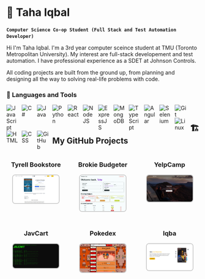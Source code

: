 # 🥑 Taha Iqbal

**`Computer Science Co-op Student (Full Stack and Test Automation Developer)`**

Hi I'm Taha Iqbal. I'm a 3rd year computer sceince student at TMU (Toronto Metropolitan University). My interest are full-stack developement and test automation. I have professional experience as a SDET at Johnson Controls. 

All coding projects are built from the ground up, from planning and designing all the way to solving real-life problems with code. 




### 🧰 Languages and Tools

<img align="left" alt="JavaScript" width="30px" style="padding-right:10px;" src="https://cdn.jsdelivr.net/gh/devicons/devicon@latest/icons/javascript/javascript-original.svg" />
<img align="left" alt="C#" width="30px" style="padding-right:10px;" src="https://cdn.jsdelivr.net/gh/devicons/devicon@latest/icons/csharp/csharp-original.svg" />
<img align="left" alt="Java" width="30px" style="padding-right:10px;" src="https://cdn.jsdelivr.net/gh/devicons/devicon@latest/icons/java/java-original-wordmark.svg" />
<img align="left" alt="Python" width="30px" style="padding-right:10px;" src="https://cdn.jsdelivr.net/gh/devicons/devicon/icons/python/python-plain.svg" />
<img align="left" alt="React" width="30px" style="padding-right:10px;" src="https://cdn.jsdelivr.net/gh/devicons/devicon/icons/react/react-original.svg" />
<img align="left" alt="NodeJS" width="30px" style="padding-right:10px;" src="https://cdn.jsdelivr.net/gh/devicons/devicon/icons/nodejs/nodejs-original.svg" />
<img align="left" alt="ExpressJS" width="30px" style="padding-right:10px;" src="https://cdn.jsdelivr.net/gh/devicons/devicon@latest/icons/express/express-original.svg" />
<img align="left" alt="MongoDB" width="30px" style="padding-right:10px;" src="https://cdn.jsdelivr.net/gh/devicons/devicon@latest/icons/mongodb/mongodb-original.svg" />
<img align="left" alt="TypeScript" width="30px" style="padding-right:10px;" src="https://cdn.jsdelivr.net/gh/devicons/devicon/icons/typescript/typescript-plain.svg" />
<img align="left" alt="Angular" width="30px" style="padding-right:10px;" src="https://cdn.jsdelivr.net/gh/devicons/devicon/icons/angularjs/angularjs-plain.svg" />
<img align="left" alt="Selenium" width="30px" style="padding-right:10px;" src="https://cdn.jsdelivr.net/gh/devicons/devicon@latest/icons/selenium/selenium-original.svg" />
<img align="left" alt="Git" width="30px" style="padding-right:10px;" src="https://cdn.jsdelivr.net/gh/devicons/devicon/icons/git/git-original.svg" />
<img align="left" alt="Linux" width="30px" style="padding-right:10px;" src="https://cdn.jsdelivr.net/gh/devicons/devicon/icons/linux/linux-original.svg" />
<img align="left" alt="HTML" width="30px" style="padding-right:10px;" src="https://cdn.jsdelivr.net/gh/devicons/devicon/icons/html5/html5-plain.svg" />
<img align="left" alt="CSS" width="30px" style="padding-right:10px;" src="https://cdn.jsdelivr.net/gh/devicons/devicon/icons/css3/css3-plain.svg" />
<img align="left" alt="GitHub" width="30px" style="padding-right:10px;" src="https://cdn.jsdelivr.net/gh/devicons/devicon/icons/github/github-original.svg" />

<br />




## 🏗️ My GitHub Projects

<div style="display: grid; grid-template-columns: repeat(3, 1fr); gap: 20px;">

  <!-- Card 1 -->
  <div style="text-align: center;">
    <h3>Tyrell Bookstore</h3>
    <a href="https://github.com/tinyHiker/tyrell_book_store">
      <img src="./Tyrell.png" alt="Tyrell Bookstore" title="Tyrell Bookstore" width="120"
           style="border: 2px solid #ccc; border-radius: 8px; cursor: pointer;" />
    </a>
  </div>

  <!-- Card 2 -->
  <div style="text-align: center;">
    <h3>Brokie Budgeter</h3>
    <a href="https://github.com/tinyHiker/brokie_budgeter">
      <img src="./Budgeter.png" alt="Brokie Budgeter" title="Brokie Budgeter" width="120"
           style="border: 2px solid #ccc; border-radius: 8px; cursor: pointer;" />
    </a>
  </div>

  <!-- Card 3 -->
  <div style="text-align: center;">
    <h3>YelpCamp</h3>
    <a href="https://github.com/tinyHiker/YelpCamp">
      <img src="./YelpCamp.png" alt="YelpCamp" title="YelpCamp" width="120"
           style="border: 2px solid #ccc; border-radius: 8px; cursor: pointer;" />
    </a>
  </div>

  <!-- Card 4 -->
  <div style="text-align: center;">
    <h3>JavCart</h3>
    <a href="https://github.com/tinyHiker/jav_cart">
      <img src="./JavCart.png" alt="JavCart" title="JavCart" width="120"
           style="border: 2px solid #ccc; border-radius: 8px; cursor: pointer;" />
    </a>
  </div>

  <!-- Card 5 -->
  <div style="text-align: center;">
    <h3>Pokedex</h3>
    <a href="https://github.com/tinyHiker/pokedex">
      <img src="./Pokedex.png" alt="Pokedex" title="Pokedex" width="120"
           style="border: 2px solid #ccc; border-radius: 8px; cursor: pointer;" />
    </a>
  </div>

  <!-- Card 6 -->
  <div style="text-align: center;">
    <h3>Iqba</h3>
    <a href="https://github.com/tinyHiker/live_streaming">
      <img src="./Iqba.png" alt="Iqba" title="Iqba" width="120"
           style="border: 2px solid #ccc; border-radius: 8px; cursor: pointer;" />
    </a>
  </div>

</div>
